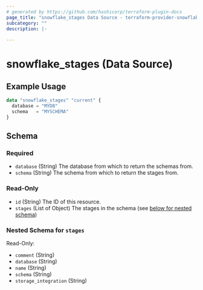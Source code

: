 ```yaml
---
# generated by https://github.com/hashicorp/terraform-plugin-docs
page_title: "snowflake_stages Data Source - terraform-provider-snowflake"
subcategory: ""
description: |-
  
---
```


# snowflake_stages (Data Source)



## Example Usage

```terraform
data "snowflake_stages" "current" {
  database = "MYDB"
  schema   = "MYSCHEMA"
}
```

<!-- schema generated by tfplugindocs -->
## Schema

### Required

- `database` (String) The database from which to return the schemas from.
- `schema` (String) The schema from which to return the stages from.

### Read-Only

- `id` (String) The ID of this resource.
- `stages` (List of Object) The stages in the schema (see [below for nested schema](#nestedatt--stages))

<a id="nestedatt--stages"></a>
### Nested Schema for `stages`

Read-Only:

- `comment` (String)
- `database` (String)
- `name` (String)
- `schema` (String)
- `storage_integration` (String)


